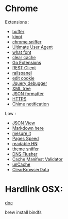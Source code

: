 # Chrome
Extensions :

- [buffer](https://chrome.google.com/webstore/detail/buffer/noojglkidnpfjbincgijbaiedldjfbhh)
- [kippt](https://chrome.google.com/webstore/detail/kippt/pjldngiecbcfldpghnimmdelafenmbni)
- [chrome sniffer](https://chrome.google.com/webstore/detail/chrome-sniffer/homgcnaoacgigpkkljjjekpignblkeae)
- [Ultimate User Agent](https://chrome.google.com/webstore/detail/ultimate-user-agent-switc/ljfpjnehmoiabkefmnjegmpdddgcdnpo)
- [what font](https://chrome.google.com/webstore/detail/whatfont/jabopobgcpjmedljpbcaablpmlmfcogm)
- [clear cache](https://chrome.google.com/webstore/detail/clear-cache/cppjkneekbjaeellbfkmgnhonkkjfpdn?utm_source=chrome-ntp-icon)
- [Go Extensions](https://chrome.google.com/webstore/detail/go-extensions/cdlogpoaigpjcfjfllhjdaniobkjnkmg)
- [REST Client](https://chrome.google.com/webstore/detail/advanced-rest-client/hgmloofddffdnphfgcellkdfbfbjeloo)
- [railspanel](https://chrome.google.com/webstore/detail/railspanel/gjpfobpafnhjhbajcjgccbbdofdckggg?hl=en)
- [edit cookie](https://chrome.google.com/webstore/detail/edit-this-cookie/fngmhnnpilhplaeedifhccceomclgfbg?hl=en)
- [Jquery debugger](https://chrome.google.com/webstore/detail/jquery-debugger/dbhhnnnpaeobfddmlalhnehgclcmjimi/reviews?hl=en)
- [XML tree](https://chrome.google.com/webstore/detail/xml-tree/gbammbheopgpmaagmckhpjbfgdfkpadb/related?hl=en)
- [JSON formatter](https://chrome.google.com/webstore/detail/json-formatter/bcjindcccaagfpapjjmafapmmgkkhgoa/details?hl=en)
- [HTTPS](https://chrome.google.com/webstore/detail/https-everywhere/gcbommkclmclpchllfjekcdonpmejbdp?hl=en)
- [Chime notification](https://chrome.google.com/webstore/detail/chime/lkdfkbkkfdhhfnhgbphecddnpfnoedke?hl=en)

Low :

- [JSON View](https://chrome.google.com/webstore/detail/jsonview/chklaanhfefbnpoihckbnefhakgolnmc?hl=en)
- [Markdown here](https://chrome.google.com/webstore/detail/markdown-here/elifhakcjgalahccnjkneoccemfahfoa?hl=en)
- [mesure it](https://chrome.google.com/webstore/detail/measureit/aonjhmdcgbgikgjapjckfkefpphjpgma?hl=en)
- [Pages Speed](https://chrome.google.com/webstore/detail/pagespeed-insights-by-goo/gplegfbjlmmehdoakndmohflojccocli?hl=en)
- [readable HN](https://chrome.google.com/webstore/search-extensions/kippt)
- [theme sniffer](https://chrome.google.com/webstore/search-extensions/theme-sniffer)
- [DNS Flusher](https://chrome.google.com/webstore/search-extensions/DNS+Flusher)
- [Cache Manifest Validator](https://chrome.google.com/webstore/search-extensions/Cache+Manifest)
- [unCache](https://chrome.google.com/webstore/search-extensions/unCache)
- [ClearBrowserData](https://chrome.google.com/webstore/search-extensions/ClearBrowserData)


# Hardlink OSX:
[doc](http://code.google.com/p/bindfs/)

  brew install bindfs
